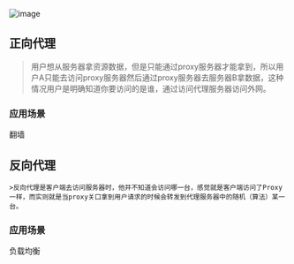 ![image](http://t11.baidu.com/it/u=1281712912,4275309690&fm=173&app=25&f=JPEG?w=522&h=660&s=08285D32298F714B18D595DB000050B2)



## 正向代理

> 用户想从服务器拿资源数据，但是只能通过proxy服务器才能拿到，所以用户A只能去访问proxy服务器然后通过proxy服务器去服务器B拿数据，这种情况用户是明确知道你要访问的是谁，通过访问代理服务器访问外网。

### 应用场景

翻墙

## 反向代理

	>反向代理是客户端去访问服务器时，他并不知道会访问哪一台，感觉就是客户端访问了Proxy一样，而实则就是当proxy关口拿到用户请求的时候会转发到代理服务器中的随机（算法）某一台。

### 应用场景

负载均衡
